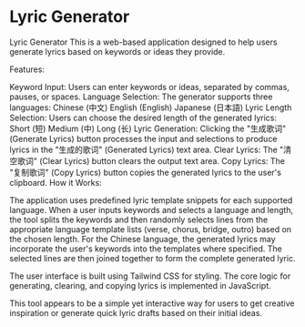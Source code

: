 # Lyric Generator
Lyric Generator
This is a web-based application designed to help users generate lyrics based on keywords or ideas they provide.

Features:

Keyword Input: Users can enter keywords or ideas, separated by commas, pauses, or spaces.
Language Selection: The generator supports three languages:
Chinese (中文)
English (English)
Japanese (日本語)
Lyric Length Selection: Users can choose the desired length of the generated lyrics:
Short (短)
Medium (中)
Long (长)
Lyric Generation: Clicking the "生成歌词" (Generate Lyrics) button processes the input and selections to produce lyrics in the "生成的歌词" (Generated Lyrics) text area.
Clear Lyrics: The "清空歌词" (Clear Lyrics) button clears the output text area.
Copy Lyrics: The "复制歌词" (Copy Lyrics) button copies the generated lyrics to the user's clipboard.
How it Works:

The application uses predefined lyric template snippets for each supported language. When a user inputs keywords and selects a language and length, the tool splits the keywords and then randomly selects lines from the appropriate language template lists (verse, chorus, bridge, outro) based on the chosen length. For the Chinese language, the generated lyrics may incorporate the user's keywords into the templates where specified. The selected lines are then joined together to form the complete generated lyric.

The user interface is built using Tailwind CSS for styling. The core logic for generating, clearing, and copying lyrics is implemented in JavaScript.

This tool appears to be a simple yet interactive way for users to get creative inspiration or generate quick lyric drafts based on their initial ideas.
